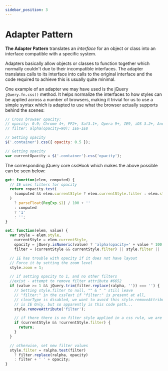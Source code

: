 ```yaml
---
sidebar_position: 3
---
```


# Adapter Pattern

**The Adapter Pattern** translates an _interface_ for an object or class into an interface compatible with a specific system.

Adapters basically allow objects or classes to function together which normally couldn't due to their incompatible interfaces. The adapter translates calls to its interface into calls to the original interface and the code required to achieve this is usually quite minimal.

One example of an adapter we may have used is the jQuery `jQuery.fn.css()` method. It helps normalize the interfaces to how styles can be applied across a number of browsers, making it trivial for us to use a simple syntax which is adapted to use what the browser actually supports behind the scenes:

```js
// Cross browser opacity:
// opacity: 0.9; Chrome 4+, FF2+, Saf3.1+, Opera 9+, IE9, iOS 3.2+, Android 2.1+
// filter: alpha(opacity=90); IE6-IE8

// Setting opacity
$('.container').css({ opacity: 0.5 });

// Getting opacity
var currentOpacity = $('.container').css('opacity');
```

The corresponding jQuery core cssHook which makes the above possible can be seen below:

```js
get: function(elem, computed) {
  // IE uses filters for opacity
  return ropacity.test(
    (computed && elem.currentStyle ? elem.currentStyle.filter : elem.style.filter) || ''
  )
    ? parseFloat(RegExp.$1) / 100 + ''
    : computed
    ? '1'
    : '';
}

set: function(elem, value) {
  var style = elem.style,
    currentStyle = elem.currentStyle,
    opacity = jQuery.isNumeric(value) ? 'alpha(opacity=' + value * 100 + ')' : '',
    filter = (currentStyle && currentStyle.filter) || style.filter || '';

  // IE has trouble with opacity if it does not have layout
  // Force it by setting the zoom level
  style.zoom = 1;

  // if setting opacity to 1, and no other filters
  //exist - attempt to remove filter attribute #6652
  if (value >= 1 && jQuery.trim(filter.replace(ralpha, '')) === '') {
    // Setting style.filter to null, "" & " " still leave
    // "filter:" in the cssText if "filter:" is present at all,
    // clearType is disabled, we want to avoid this style.removeAttribute
    // is IE Only, but so apparently is this code path...
    style.removeAttribute('filter');

    // if there there is no filter style applied in a css rule, we are done
    if (currentStyle && !currentStyle.filter) {
      return;
    }
  }

  // otherwise, set new filter values
  style.filter = ralpha.test(filter)
    ? filter.replace(ralpha, opacity)
    : filter + ' ' + opacity;
}


```
